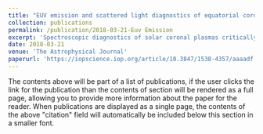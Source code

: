 ```yaml
---
title: "EUV emission and scattered light diagnostics of equatorial coronal holes as seen by Hinode/EIS"
collection: publications
permalink: /publication/2018-03-21-Euv Emission
excerpt: 'Spectroscopic diagnostics of solar coronal plasmas critically depends on the uncertainty in the measured line intensities. One of the main sources of uncertainty is instrumental scattered light, which is potentially most important in low-brightness areas. In the solar corona, such areas include polar and equatorial coronal holes, which are the source regions of the solar wind; instrument-scattered light must thus pose a significant obstacle to studies of the source regions of the solar wind. In this paper, we investigate the importance of instrument-scattered light on observations of equatorial coronal holes made by the Hinode/EIS spectrometer in two different phases of the solar cycle. We find that the instrument-scattered light is significant at all temperatures, and in both regions it amounts to approximately 10% of the average intensity of the neighboring quiet-Sun regions. Such contribution dominates the measured intensity for spectral lines formed at temperatures larger than Log T = 6.15 K, and has deep implications for spectroscopic diagnostics of equatorial coronal hole plasmas and studies of the source regions of a large portion of the solar wind that reaches Earth. Our results suggest that the high-temperature tail in the coronal hole plasma distribution with temperature, however small, is an artifact due to the presence of scattered light.'
date: 2018-03-21
venue: 'The Astrophysical Journal'
paperurl: 'https://iopscience.iop.org/article/10.3847/1538-4357/aaaadf'
---
```


The contents above will be part of a list of publications, if the user clicks the link for the publication than the contents of section will be rendered as a full page, allowing you to provide more information about the paper for the reader. When publications are displayed as a single page, the contents of the above "citation" field will automatically be included below this section in a smaller font.
